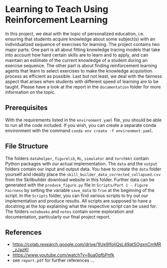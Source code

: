 # Learning to Teach Using Reinforcement Learning
In this project, we deal with the topic of personalized education, i.e. ensuring that students acquire knowledge about some subject(s) with an individualized sequence of exercises for learning. The project contains two major parts: One part is all about fitting knowledge tracing models that take into account how hard certain skills are to learn and to apply, and can maintain an estimate of the current knowledge of a student during an exercise sequence. The other part is about finding reinforcement learning agents that learn to select exercises to make the knowledge acquisition process as efficient as possible. Last but not least, we deal with the fairness aspect that arises when students with different speed of learning are to be taught. Please have a look at the report in the `documentation` folder for more information on the topic.

## Prerequisites
With the requirements listed in the `environment.yaml` file, you should be able to run all the code included.
If you wish, you can create a separate conda environment with the command `conda env create -f environment.yaml`.

## File Structure
The folders `datahelper`, `figurelib`, `RL`, `simulator` and `torchbkt` contain Python packages with our actual implementation.
The `data` and the `output` folders contain our input and output data.
You have to create the `data` folder yourself and ideally place the `skill_builder_data_corrected_collapsed.csv` from the Skillbuilder download website in this folder. Further data can be generated with the `produce_figure.py` file in `Scripts/Part 1 - Figure Fairness` by setting the variable `save_data` to `True` at the beginning of the script. In the `Scripts` folder, you can find various scripts to try out our implementation and produce results. All scripts are supposed to have a docstring at the top explaining what the respective script can be used for. The folders `notebooks` and `notes` contain some exploration and documentation, particularly our final project report. 

## References
* https://colab.research.google.com/drive/1IUe9lfoIiQsL49atSOgxnCmMR_zJazKI
* https://www.youtube.com/watch?v=8ua0qfbPnfk
* see `report.pdf` for further references ...